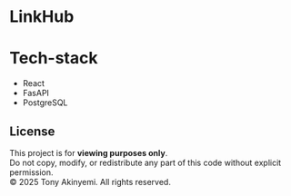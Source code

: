 # LinkHub

# Tech-stack
- React
- FasAPI
- PostgreSQL

## License
This project is for **viewing purposes only**.  
Do not copy, modify, or redistribute any part of this code without explicit permission.  
© 2025 Tony Akinyemi. All rights reserved.
